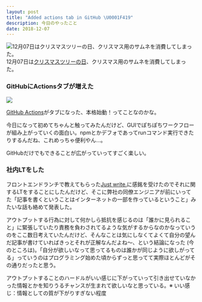```yaml
---
layout: post
title: "Added actions tab in GitHub \U0001F419"
description: 今日のやったこと
date: 2018-12-07
---
```


![12月07日は[クリスマスツリーの日](http://www.nnh.to/12/07.html)、クリスマス用のサムネを消費してしまった。](https://cdn-images-1.medium.com/max/800/1*5xs5BsfcBjYGHIaEdjpYjw.png)
12月07日は[クリスマスツリーの日](http://www.nnh.to/12/07.html)、クリスマス用のサムネを消費してしまった。

### GitHubにActionsタブが増えた

![](https://cdn-images-1.medium.com/max/800/1*qhp89c_TJGVAkPLynWLwuw.png)

[GitHub Actions](https://github.com/features/actions)がタブになった、本格始動！ってことなのかな。

今日になって初めてちゃんと触ってみたんだけど、GUIでぽちぽちワークフローが組み上がっていくの面白い。npmとかデフォであってrunコマンド実行できたりするんだね、これめっちゃ便利やん…。

GitHubだけでもできることが広がっていってすごく楽しい。

### 社内LTをした

フロントエンドランチで教えてもらった[Just write.](https://www.sarasoueidan.com/desk/just-write/)に感銘を受けたのでそれに関するLTをすることにしたんだけど、そこに弊社の同僚エンジニアが前にいってた「記事を書くということはインターネットの一部を作っているということ」みたいな話も絡めて発表した。

アウトプットする行為に対して何かしら抵抗を感じるのは「誰かに見られること」に緊張していたり責務を負わされてるような気がするからなのかなっていうのをここ数日考えていたんだけど、そんなことは気にしなくてよくて自分の望んだ記事が書けていればきっとそれが正解なんだよね〜、という結論になった (今のところは)。「自分が欲しいなって思ってるものは誰かが同じように欲しがってる」っていうのはプログラミング始めた頃からずっと思ってて実際ほとんどがその通りだったと思う。

アウトプットすることのハードルがいい感じに下がっていって引き出せていなかった情報とかを知りうるチャンスが生まれて欲しいなと思っている。※ いい感じ：情報としての質が下がりすぎない程度
